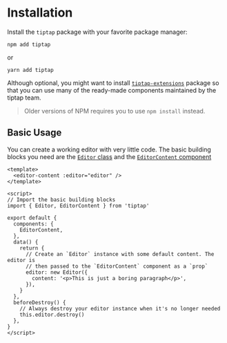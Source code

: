 # Installation

Install the `tiptap` package with your favorite package manager:
```
npm add tiptap
```
or
```
yarn add tiptap
```

Although optional, you might want to install [`tiptap-extensions`](../guide/extensions.html#installation) package
so that you can use many of the ready-made components maintained by the tiptap team.

> Older versions of NPM requires you to use `npm install` instead.

## Basic Usage

You can create a working editor with very little code. The basic building blocks you need are the 
[`Editor` class][@editor-class] and the [`EditorContent` component][@editor-content-component]

```vue
<template>
  <editor-content :editor="editor" />
</template>

<script>
// Import the basic building blocks
import { Editor, EditorContent } from 'tiptap'

export default {
  components: {
    EditorContent,
  },
  data() {
    return {
      // Create an `Editor` instance with some default content. The editor is 
      // then passed to the `EditorContent` component as a `prop`
      editor: new Editor({
        content: '<p>This is just a boring paragraph</p>',
      }),
    }
  },
  beforeDestroy() {
    // Always destroy your editor instance when it's no longer needed
    this.editor.destroy()
  },
}
</script>
```

[@editor-class]: ../api/classes.md#editor
[@editor-content-component]: https://github.com/scrumpy/tiptap/blob/master/packages/tiptap/src/Components/EditorContent.js
